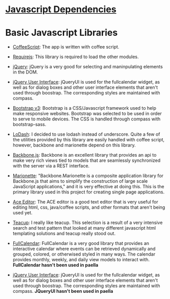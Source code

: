 # [Javascript Dependencies](#)

# Basic Javascript Libraries

-  [CoffeeScript](http://coffeescript.org/):
   The app is written with coffee script.
  
-  [Requirejs](http://requirejs.org):
   This library is required to load the other modules.
   
-  [jQuery](http://jquery.com/): 
   jQuery is a very good for selecting and maninpulating elements in the DOM.

-  [jQuery User Interface](http://jqueryui.com/): 
   jQueryUI is used for the fullcalendar widget, as well as for dialog boxes 
   and other user interface elements that aren't used through boostrap.  The 
   corresponding styles are maintained with compass.

-  [Bootstrap v3](http://getbootstrap.com/): 
   Bootstrap is a CSS/Javascript framework used to help make responsive 
   websites.  Bootstrap was selected to be used in order to serve to 
   mobile devices.  The CSS is handled through compass with bootstrap-sass.
   
-  [LoDash](FIXME): 
   I decided to use lodash instead of underscore.  Quite a few of the
   utilities provided by this library are easily handled with coffee script,
   however, backbone and marionette depend on this library.

-  [Backbone.js](http://backbonejs.org/): 
   Backbone is an excellent library that provides an api to make very 
   rich views tied to models that are seamlessly synchronized with 
   the server via a REST interface.

-  [Marionette](http://marionettejs.com/):
   "Backbone.Marionette is a composite application library for 
   Backbone.js that aims to simplify the construction of large scale 
   JavaScript applications," and it is very effective at doing this.
   This is the primary library used in this project for creating 
   single page applications.

-  [Ace Editor](http://ace.c9.io/#nav=about): 
   The ACE editor is a good text editor that is very useful for 
   editing html, css, java/coffee scripts, and other formats that
   aren't being used yet.
   
-  [Teacup](http://goodeggs.github.io/teacup/):
   I really like teacup.  This selection is a result of a
   very intensive search and test pattern that looked at
   many different javascript html templating solutions and
   teacup really stood out.
   
-  [FullCalendar](http://arshaw.com/fullcalendar/): 
   FullCalendar is a very good library that provides an interactive 
   calendar where events can be retrieved dynamically and grouped, 
   colored, or otherwised styled in many ways.  The calendar provides 
   monthly, weekly, and daily view models to interact with.
   **FullCalendar hasn't been used in paella**

-  [jQuery User Interface](http://jqueryui.com/): 
   jQueryUI is used for the fullcalendar widget, as well as for dialog boxes 
   and other user interface elements that aren't used through boostrap.  The 
   corresponding styles are maintained with compass.
   **JQueryUI hasn't been used in paella**


